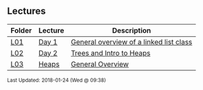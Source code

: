 ## Lectures
| Folder | Lecture | Description|
 | ------------|------------|------------|
 | [L01](./L03) | [ Day 1 ](./L03) | [ General overview of a linked list class](./L03) |
 | [L02](./L03) | [ Day 2 ](./L03) | [ Trees and Intro to Heaps](./L03) |
 | [L03](./L03) | [ Heaps ](./L03) | [ General Overview](./L03) |

<sup>Last Updated: 2018-01-24 (Wed @ 09:38)</sup>
